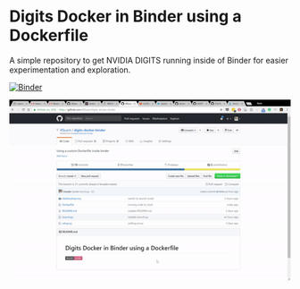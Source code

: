 # Digits Docker in Binder using a Dockerfile
A simple repository to get NVIDIA DIGITS running inside of Binder for easier experimentation and exploration. 

[![Binder](http://mybinder.org/badge.svg)](http://mybinder.org/v2/gh/4Quant/digits-docker-binder/master?urlpath=digits)

![Demo](demo.gif)
